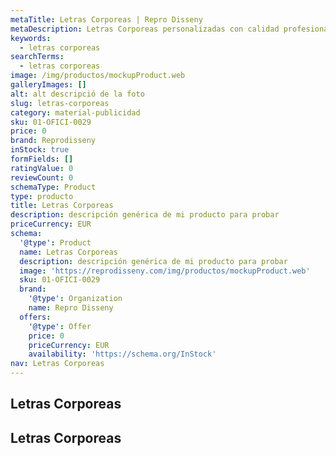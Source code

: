 ```yaml
---
metaTitle: Letras Corporeas | Repro Disseny
metaDescription: Letras Corporeas personalizadas con calidad profesional en Cataluña.
keywords:
  - letras corporeas
searchTerms:
  - letras corporeas
image: /img/productos/mockupProduct.web
galleryImages: []
alt: alt descripció de la foto
slug: letras-corporeas
category: material-publicidad
sku: 01-OFICI-0029
price: 0
brand: Reprodisseny
inStock: true
formFields: []
ratingValue: 0
reviewCount: 0
schemaType: Product
type: producto
title: Letras Corporeas
description: descripción genérica de mi producto para probar
priceCurrency: EUR
schema:
  '@type': Product
  name: Letras Corporeas
  description: descripción genérica de mi producto para probar
  image: 'https://reprodisseny.com/img/productos/mockupProduct.web'
  sku: 01-OFICI-0029
  brand:
    '@type': Organization
    name: Repro Disseny
  offers:
    '@type': Offer
    price: 0
    priceCurrency: EUR
    availability: 'https://schema.org/InStock'
nav: Letras Corporeas
---
```


## Letras Corporeas

## Letras Corporeas
